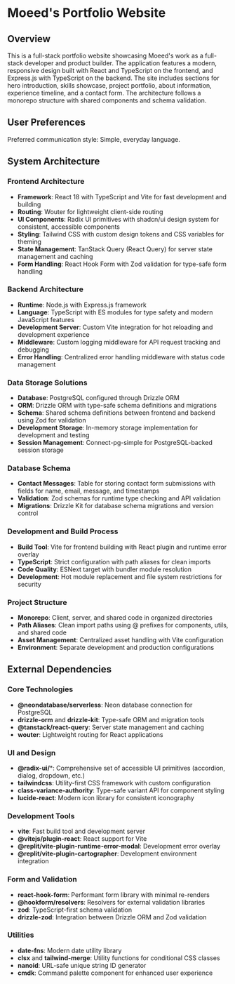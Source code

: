 # Moeed's Portfolio Website

## Overview

This is a full-stack portfolio website showcasing Moeed's work as a full-stack developer and product builder. The application features a modern, responsive design built with React and TypeScript on the frontend, and Express.js with TypeScript on the backend. The site includes sections for hero introduction, skills showcase, project portfolio, about information, experience timeline, and a contact form. The architecture follows a monorepo structure with shared components and schema validation.

## User Preferences

Preferred communication style: Simple, everyday language.

## System Architecture

### Frontend Architecture
- **Framework**: React 18 with TypeScript and Vite for fast development and building
- **Routing**: Wouter for lightweight client-side routing
- **UI Components**: Radix UI primitives with shadcn/ui design system for consistent, accessible components
- **Styling**: Tailwind CSS with custom design tokens and CSS variables for theming
- **State Management**: TanStack Query (React Query) for server state management and caching
- **Form Handling**: React Hook Form with Zod validation for type-safe form handling

### Backend Architecture
- **Runtime**: Node.js with Express.js framework
- **Language**: TypeScript with ES modules for type safety and modern JavaScript features
- **Development Server**: Custom Vite integration for hot reloading and development experience
- **Middleware**: Custom logging middleware for API request tracking and debugging
- **Error Handling**: Centralized error handling middleware with status code management

### Data Storage Solutions
- **Database**: PostgreSQL configured through Drizzle ORM
- **ORM**: Drizzle ORM with type-safe schema definitions and migrations
- **Schema**: Shared schema definitions between frontend and backend using Zod for validation
- **Development Storage**: In-memory storage implementation for development and testing
- **Session Management**: Connect-pg-simple for PostgreSQL-backed session storage

### Database Schema
- **Contact Messages**: Table for storing contact form submissions with fields for name, email, message, and timestamps
- **Validation**: Zod schemas for runtime type checking and API validation
- **Migrations**: Drizzle Kit for database schema migrations and version control

### Development and Build Process
- **Build Tool**: Vite for frontend building with React plugin and runtime error overlay
- **TypeScript**: Strict configuration with path aliases for clean imports
- **Code Quality**: ESNext target with bundler module resolution
- **Development**: Hot module replacement and file system restrictions for security

### Project Structure
- **Monorepo**: Client, server, and shared code in organized directories
- **Path Aliases**: Clean import paths using @ prefixes for components, utils, and shared code
- **Asset Management**: Centralized asset handling with Vite configuration
- **Environment**: Separate development and production configurations

## External Dependencies

### Core Technologies
- **@neondatabase/serverless**: Neon database connection for PostgreSQL
- **drizzle-orm** and **drizzle-kit**: Type-safe ORM and migration tools
- **@tanstack/react-query**: Server state management and caching
- **wouter**: Lightweight routing for React applications

### UI and Design
- **@radix-ui/***: Comprehensive set of accessible UI primitives (accordion, dialog, dropdown, etc.)
- **tailwindcss**: Utility-first CSS framework with custom configuration
- **class-variance-authority**: Type-safe variant API for component styling
- **lucide-react**: Modern icon library for consistent iconography

### Development Tools
- **vite**: Fast build tool and development server
- **@vitejs/plugin-react**: React support for Vite
- **@replit/vite-plugin-runtime-error-modal**: Development error overlay
- **@replit/vite-plugin-cartographer**: Development environment integration

### Form and Validation
- **react-hook-form**: Performant form library with minimal re-renders
- **@hookform/resolvers**: Resolvers for external validation libraries
- **zod**: TypeScript-first schema validation
- **drizzle-zod**: Integration between Drizzle ORM and Zod validation

### Utilities
- **date-fns**: Modern date utility library
- **clsx** and **tailwind-merge**: Utility functions for conditional CSS classes
- **nanoid**: URL-safe unique string ID generator
- **cmdk**: Command palette component for enhanced user experience
